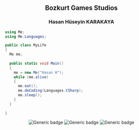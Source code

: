 <div align="center">
<h2>Bozkurt Games Studios</h2>
</div>
<div>


<div align="center">
<h3>Hasan Hüseyin KARAKAYA</h3>
</div>
<div>

  
```cs
using Me;
using Me.Languages;

public class MyLife 
{
  Me me;
  
  public static void Main() 
  {
    me = new Me("Hasan H");
    while (me.alive) 
    {
      me.eat();
      me.doCoding(Languages.CSharp);
      me.sleep();
    }
  }
  
}
```
</div>

<div align="center">


![Generic badge](https://img.shields.io/badge/Game%20Engine-Unity-blue)
![Generic badge](https://img.shields.io/badge/Favorite%20IDE-Visual%20Studio-brightgreen)
![Generic badge](https://img.shields.io/badge/language-CSharp-blue.svg)

<br>
</div>
